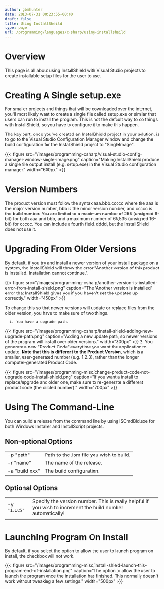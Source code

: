 ```yaml
---
author: gbmhunter
date: 2013-07-31 00:23:55+00:00
draft: false
title: Using InstallSheild
type: page
url: /programming/languages/c-sharp/using-installsheild
---
```


# Overview


This page is all about using InstallShield with Visual Studio projects to create installable setup files for the user to use.


# Creating A Single setup.exe


For smaller projects and things that will be downloaded over the internet, you'll most likely want to create a single file called setup.exe or similar that users can run to install the program. This is not the default way to do things with InstallShield, so you have to configure it to make this happen.

The key part, once you've created an InstallShield project in your solution, is to go to the Visual Studio Configuration Manager window and change the build configuration for the InstallShield project to "SingleImage".

{{< figure src="/images/programming-csharp/visual-studio-config-manager-window-single-image.png" caption="Making InstallShield produce a single file output install (e.g. setup.exe) in the Visual Studio configuration manager."  width="600px" >}}


# Version Numbers


The product version must follow the syntax aaa.bbb.ccccc where the aaa is the major version number, bbb is the minor version number, and ccccc is the build number. You are limited to a maximum number of 255 (unsigned 8-bit) for both aaa and bbb, and a maximum number of 65,535 (unsigned 16-bit) for ccccc. You can include a fourth field, dddd, but the InstallShield does not use it.


# Upgrading From Older Versions


By default, if you try and install a newer version of your install package on a system, the InstallShield will throw the error "Another version of this product is installed. Installation cannot continue.".

{{< figure src="/images/programming-csharp/another-version-is-installed-error-from-install-shield.png" caption="The 'Another version is installed' error that InstallShield gives you if you haven't set the updates up correctly."  width="450px" >}}

To change this so that newer versions will update or replace files from the older version, you have to make sure of two things.



	  1. You have a upgrade path.

{{< figure src="/images/programming-csharp/install-shield-adding-new-upgrade-path.png" caption="Adding a new update path, so newer versions of the program will install over older versions."  width="800px" >}}
	  2. You generate a new "Product Code" everytime you want the application to update. **Note that this is different to the Product Version**, which is a smaller, user-generated number (e.g. 1.2.3), rather than the longer computer-generated Product Code.

{{< figure src="/images/programming-misc/change-product-code-not-upgrade-code-install-shield.png" caption="If you want a install to replace/upgrade and older one, make sure to re-generate a different product code (the circled number)."  width="700px" >}}




# Using The Command-Line


You can build a release from the command line by using ISCmdBld.exe for both Windows Installer and InstallScript projects.


## Non-optional Options


<table style="width: 500px;" border="0" >
<tbody >
<tr >

<td >-p "path"
</td>

<td >Path to the .ism file you wish to build.
</td>
</tr>
<tr >

<td >-r "name"
</td>

<td >The name of the release.
</td>
</tr>
<tr >

<td >-a "build xxx"
</td>

<td >The build configuration.
</td>
</tr>
</tbody>
</table>


## Optional Options


<table style="width: 500px;" border="0" >
<tbody >
<tr >

<td >-y "1.0.5"
</td>

<td >Specify the version number. This is really helpful if you wish to increment the build number automatically!
</td>
</tr>
<tr >

<td >
</td>

<td >
</td>
</tr>
</tbody>
</table>


# Launching Program On Install


By default, if you select the option to allow the user to launch program on install, the checkbox will not work.

{{< figure src="/images/programming-misc/install-shield-launch-this-program-end-of-installation.png" caption="The option to allow the user to launch the program once the installation has finished. This normally doesn't work without tweaking a few settings."  width="500px" >}}
